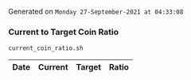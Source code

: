 Generated on `Monday 27-September-2021 at 04:33:08`

### Current to Target Coin Ratio
`current_coin_ratio.sh`

Date|Current|Target|Ratio
---|---|---|---
